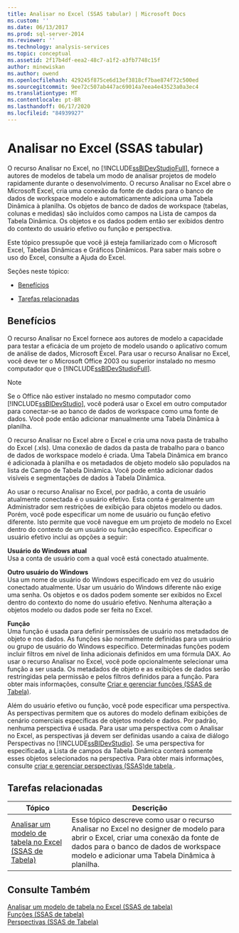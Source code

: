 ```yaml
---
title: Analisar no Excel (SSAS tabular) | Microsoft Docs
ms.custom: ''
ms.date: 06/13/2017
ms.prod: sql-server-2014
ms.reviewer: ''
ms.technology: analysis-services
ms.topic: conceptual
ms.assetid: 2f17b4df-eea2-48c7-a1f2-a3fb7748c15f
author: minewiskan
ms.author: owend
ms.openlocfilehash: 429245f875ce6d13ef3818cf7bae874f72c500ed
ms.sourcegitcommit: 9ee72c507ab447ac69014a7eea4e43523a0a3ec4
ms.translationtype: MT
ms.contentlocale: pt-BR
ms.lasthandoff: 06/17/2020
ms.locfileid: "84939927"
---
```

# <a name="analyze-in-excel-ssas-tabular"></a>Analisar no Excel (SSAS tabular)
  O recurso Analisar no Excel, no [!INCLUDE[ssBIDevStudioFull](../../includes/ssbidevstudiofull-md.md)], fornece a autores de modelos de tabela um modo de analisar projetos de modelo rapidamente durante o desenvolvimento. O recurso Analisar no Excel abre o Microsoft Excel, cria uma conexão da fonte de dados para o banco de dados de workspace modelo e automaticamente adiciona uma Tabela Dinâmica à planilha. Os objetos de banco de dados de workspace (tabelas, colunas e medidas) são incluídos como campos na Lista de campos da Tabela Dinâmica. Os objetos e os dados podem então ser exibidos dentro do contexto do usuário efetivo ou função e perspectiva.  
  
 Este tópico pressupõe que você já esteja familiarizado com o Microsoft Excel, Tabelas Dinâmicas e Gráficos Dinâmicos. Para saber mais sobre o uso do Excel, consulte a Ajuda do Excel.  
  
 Seções neste tópico:  
  
-   [Benefícios](#bkmk_benefits)  
  
-   [Tarefas relacionadas](#bkmk_rt)  
  
##  <a name="benefits"></a><a name="bkmk_benefits"></a> Benefícios  
 O recurso Analisar no Excel fornece aos autores de modelo a capacidade para testar a eficácia de um projeto de modelo usando o aplicativo comum de análise de dados, Microsoft Excel. Para usar o recurso Analisar no Excel, você deve ter o Microsoft Office 2003 ou superior instalado no mesmo computador que o [!INCLUDE[ssBIDevStudioFull](../../includes/ssbidevstudiofull-md.md)].  
  
> [!NOTE]  
>  Se o Office não estiver instalado no mesmo computador como [!INCLUDE[ssBIDevStudio](../../includes/ssbidevstudio-md.md)], você poderá usar o Excel em outro computador para conectar-se ao banco de dados de workspace como uma fonte de dados. Você pode então adicionar manualmente uma Tabela Dinâmica à planilha.  
  
 O recurso Analisar no Excel abre o Excel e cria uma nova pasta de trabalho do Excel (.xls). Uma conexão de dados da pasta de trabalho para o banco de dados de workspace modelo é criada. Uma Tabela Dinâmica em branco é adicionada à planilha e os metadados de objeto modelo são populados na lista de Campo de Tabela Dinâmica. Você pode então adicionar dados visíveis e segmentações de dados à Tabela Dinâmica.  
  
 Ao usar o recurso Analisar no Excel, por padrão, a conta de usuário atualmente conectada é o usuário efetivo. Esta conta é geralmente um Administrador sem restrições de exibição para objetos modelo ou dados. Porém, você pode especificar um nome de usuário ou função efetivo diferente. Isto permite que você navegue em um projeto de modelo no Excel dentro do contexto de um usuário ou função específico. Especificar o usuário efetivo inclui as opções a seguir:  
  
 **Usuário do Windows atual**  
 Usa a conta de usuário com a qual você está conectado atualmente.  
  
 **Outro usuário do Windows**  
 Usa um nome de usuário do Windows especificado em vez do usuário conectado atualmente. Usar um usuário do Windows diferente não exige uma senha. Os objetos e os dados podem somente ser exibidos no Excel dentro do contexto do nome do usuário efetivo. Nenhuma alteração a objetos modelo ou dados pode ser feita no Excel.  
  
 **Função**  
 Uma função é usada para definir permissões de usuário nos metadados de objeto e nos dados. As funções são normalmente definidas para um usuário ou grupo de usuário do Windows específico. Determinadas funções podem incluir filtros em nível de linha adicionais definidos em uma fórmula DAX. Ao usar o recurso Analisar no Excel, você pode opcionalmente selecionar uma função a ser usada. Os metadados de objeto e as exibições de dados serão restringidas pela permissão e pelos filtros definidos para a função. Para obter mais informações, consulte [Criar e gerenciar funções &#40;SSAS de Tabela&#41;](roles-ssas-tabular.md).  
  
 Além do usuário efetivo ou função, você pode especificar uma perspectiva. As perspectivas permitem que os autores do modelo definam exibições de cenário comerciais específicas de objetos modelo e dados. Por padrão, nenhuma perspectiva é usada. Para usar uma perspectiva com o Analisar no Excel, as perspectivas já devem ser definidas usando a caixa de diálogo Perspectivas no [!INCLUDE[ssBIDevStudio](../../includes/ssbidevstudio-md.md)]. Se uma perspectiva for especificada, a Lista de campos da Tabela Dinâmica conterá somente esses objetos selecionados na perspectiva. Para obter mais informações, consulte [criar e gerenciar perspectivas &#40;SSAS&#41;de tabela ](perspectives-ssas-tabular.md).  
  
##  <a name="related-tasks"></a><a name="bkmk_rt"></a> Tarefas relacionadas  
  
|**Tópico**|**Descrição**|  
|---------------|---------------------|  
|[Analisar um modelo de tabela no Excel &#40;SSAS de Tabela&#41;](analyze-a-tabular-model-in-excel-ssas-tabular.md)|Esse tópico descreve como usar o recurso Analisar no Excel no designer de modelo para abrir o Excel, criar uma conexão da fonte de dados para o banco de dados de workspace modelo e adicionar uma Tabela Dinâmica à planilha.|  
  
## <a name="see-also"></a>Consulte Também  
 [Analisar um modelo de tabela no Excel &#40;SSAS de tabela&#41;](analyze-a-tabular-model-in-excel-ssas-tabular.md)   
 [Funções &#40;SSAS de tabela&#41;](roles-ssas-tabular.md)   
 [Perspectivas &#40;SSAS de Tabela&#41;](perspectives-ssas-tabular.md)  
  
  
